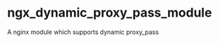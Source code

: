 ngx_dynamic_proxy_pass_module
=============================

A nginx module which supports dynamic proxy_pass
